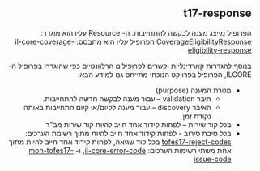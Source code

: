 <div dir="rtl" markdown="1">

## t17-response


הפרופיל מייצג מענה לבקשה להתחייבות.
ה- Resource עליו הוא מוגדר: [CoverageEligibilityResponse](https://hl7.org/fhir/R4/coverageeligibilityresponse.html)
הפרופיל עליו הוא מתבסס: [il-core-coverage-eligibility-response](https://simplifier.net/ILCore/ILCoreCoverageEligibilityResponse/~overview)

בנוסף להגדרות קארדינליות וקשרים לפרופילים הרלוונטיים כפי שהוגדרו בפרופיל ה- ILCORE, הפרופיל בפרויקט הנוכחי מתייחס גם למידע הבא:

* מטרת המענה (purpose)
    * היבר validation – עבור מענה לבקשה חדשה להתחייבות. 
    * האיבר discovery – עבור מענה לקיום/אי קיום התחייבות באותה נקודת זמן
* בכל קוד שירות – לפחות קידוד אחד חייב להיות קוד שירות מב"ר
* בכל סיבת סירוב -  לפחות קידוד אחד חייב להיות מתוך רשימת הערכים: [tofes17-reject-codes](http://fhir.health.gov.il/ValueSet/tofes17-reject-codes)
בכל קוד שגיאה, לפחות קידוד אחד חייב להיות מתוך אחת משתי רשימות הערכים: 
[il-core-error-code](http://fhir.health.gov.il/cs/il-core-error-code), ו- [moh-tofes17-issue-code](http://fhir.health.gov.il/cs/moh-tofes17-issue-code)



</div>
